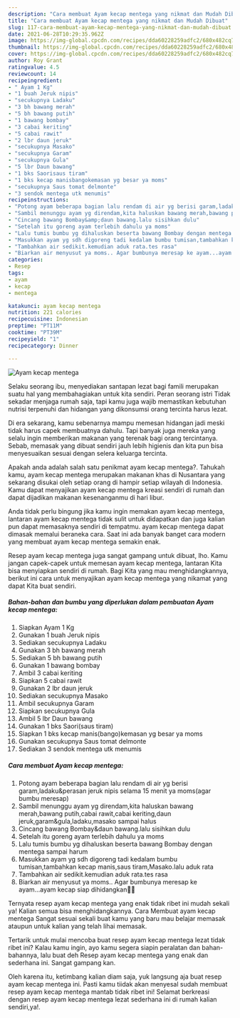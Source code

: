```yaml
---
description: "Cara membuat Ayam kecap mentega yang nikmat dan Mudah Dibuat"
title: "Cara membuat Ayam kecap mentega yang nikmat dan Mudah Dibuat"
slug: 117-cara-membuat-ayam-kecap-mentega-yang-nikmat-dan-mudah-dibuat
date: 2021-06-28T10:29:35.962Z
image: https://img-global.cpcdn.com/recipes/dda60228259adfc2/680x482cq70/ayam-kecap-mentega-foto-resep-utama.jpg
thumbnail: https://img-global.cpcdn.com/recipes/dda60228259adfc2/680x482cq70/ayam-kecap-mentega-foto-resep-utama.jpg
cover: https://img-global.cpcdn.com/recipes/dda60228259adfc2/680x482cq70/ayam-kecap-mentega-foto-resep-utama.jpg
author: Roy Grant
ratingvalue: 4.5
reviewcount: 14
recipeingredient:
- " Ayam 1 Kg"
- "1 buah Jeruk nipis"
- "secukupnya Ladaku"
- "3 bh bawang merah"
- "5 bh bawang putih"
- "1 bawang bombay"
- "3 cabai keriting"
- "5 cabai rawit"
- "2 lbr daun jeruk"
- "secukupnya Masako"
- "secukupnya Garam"
- "secukupnya Gula"
- "5 lbr Daun bawang"
- "1 bks Saorisaus tiram"
- "1 bks kecap manisbangokemasan yg besar ya moms"
- "secukupnya Saus tomat delmonte"
- "3 sendok mentega utk menumis"
recipeinstructions:
- "Potong ayam beberapa bagian lalu rendam di air yg berisi garam,ladaku&amp;perasan jeruk nipis selama 15 menit ya moms(agar bumbu meresap)"
- "Sambil menunggu ayam yg direndam,kita haluskan bawang merah,bawang putih,cabai rawit,cabai keriting,daun jeruk,garam&amp;gula,ladaku,masako sampai halus"
- "Cincang bawang Bombay&amp;daun bawang.lalu sisihkan dulu"
- "Setelah itu goreng ayam terlebih dahulu ya moms"
- "Lalu tumis bumbu yg dihaluskan beserta bawang Bombay dengan mentega sampai harum"
- "Masukkan ayam yg sdh digoreng tadi kedalam bumbu tumisan,tambahkan kecap manis,saus tiram,Masako.lalu aduk rata"
- "Tambahkan air sedikit.kemudian aduk rata.tes rasa"
- "Biarkan air menyusut ya moms.. Agar bumbunya meresap ke ayam...ayam kecap siap dihidangkan🥰🥰"
categories:
- Resep
tags:
- ayam
- kecap
- mentega

katakunci: ayam kecap mentega 
nutrition: 221 calories
recipecuisine: Indonesian
preptime: "PT11M"
cooktime: "PT39M"
recipeyield: "1"
recipecategory: Dinner

---
```



![Ayam kecap mentega](https://img-global.cpcdn.com/recipes/dda60228259adfc2/680x482cq70/ayam-kecap-mentega-foto-resep-utama.jpg)

Selaku seorang ibu, menyediakan santapan lezat bagi famili merupakan suatu hal yang membahagiakan untuk kita sendiri. Peran seorang istri Tidak sekadar menjaga rumah saja, tapi kamu juga wajib memastikan kebutuhan nutrisi terpenuhi dan hidangan yang dikonsumsi orang tercinta harus lezat.

Di era  sekarang, kamu sebenarnya mampu memesan hidangan jadi meski tidak harus capek membuatnya dahulu. Tapi banyak juga mereka yang selalu ingin memberikan makanan yang terenak bagi orang tercintanya. Sebab, memasak yang dibuat sendiri jauh lebih higienis dan kita pun bisa menyesuaikan sesuai dengan selera keluarga tercinta. 



Apakah anda adalah salah satu penikmat ayam kecap mentega?. Tahukah kamu, ayam kecap mentega merupakan makanan khas di Nusantara yang sekarang disukai oleh setiap orang di hampir setiap wilayah di Indonesia. Kamu dapat menyajikan ayam kecap mentega kreasi sendiri di rumah dan dapat dijadikan makanan kesenanganmu di hari libur.

Anda tidak perlu bingung jika kamu ingin memakan ayam kecap mentega, lantaran ayam kecap mentega tidak sulit untuk didapatkan dan juga kalian pun dapat memasaknya sendiri di tempatmu. ayam kecap mentega dapat dimasak memalui beraneka cara. Saat ini ada banyak banget cara modern yang membuat ayam kecap mentega semakin enak.

Resep ayam kecap mentega juga sangat gampang untuk dibuat, lho. Kamu jangan capek-capek untuk memesan ayam kecap mentega, lantaran Kita bisa menyiapkan sendiri di rumah. Bagi Kita yang mau menghidangkannya, berikut ini cara untuk menyajikan ayam kecap mentega yang nikamat yang dapat Kita buat sendiri.

<!--inarticleads1-->

##### Bahan-bahan dan bumbu yang diperlukan dalam pembuatan Ayam kecap mentega:

1. Siapkan  Ayam 1 Kg
1. Gunakan 1 buah Jeruk nipis
1. Sediakan secukupnya Ladaku
1. Gunakan 3 bh bawang merah
1. Sediakan 5 bh bawang putih
1. Gunakan 1 bawang bombay
1. Ambil 3 cabai keriting
1. Siapkan 5 cabai rawit
1. Gunakan 2 lbr daun jeruk
1. Sediakan secukupnya Masako
1. Ambil secukupnya Garam
1. Siapkan secukupnya Gula
1. Ambil 5 lbr Daun bawang
1. Gunakan 1 bks Saori(saus tiram)
1. Siapkan 1 bks kecap manis(bango)kemasan yg besar ya moms
1. Gunakan secukupnya Saus tomat delmonte
1. Sediakan 3 sendok mentega utk menumis




<!--inarticleads2-->

##### Cara membuat Ayam kecap mentega:

1. Potong ayam beberapa bagian lalu rendam di air yg berisi garam,ladaku&amp;perasan jeruk nipis selama 15 menit ya moms(agar bumbu meresap)
1. Sambil menunggu ayam yg direndam,kita haluskan bawang merah,bawang putih,cabai rawit,cabai keriting,daun jeruk,garam&amp;gula,ladaku,masako sampai halus
1. Cincang bawang Bombay&amp;daun bawang.lalu sisihkan dulu
1. Setelah itu goreng ayam terlebih dahulu ya moms
1. Lalu tumis bumbu yg dihaluskan beserta bawang Bombay dengan mentega sampai harum
1. Masukkan ayam yg sdh digoreng tadi kedalam bumbu tumisan,tambahkan kecap manis,saus tiram,Masako.lalu aduk rata
1. Tambahkan air sedikit.kemudian aduk rata.tes rasa
1. Biarkan air menyusut ya moms.. Agar bumbunya meresap ke ayam...ayam kecap siap dihidangkan🥰🥰




Ternyata resep ayam kecap mentega yang enak tidak ribet ini mudah sekali ya! Kalian semua bisa menghidangkannya. Cara Membuat ayam kecap mentega Sangat sesuai sekali buat kamu yang baru mau belajar memasak ataupun untuk kalian yang telah lihai memasak.

Tertarik untuk mulai mencoba buat resep ayam kecap mentega lezat tidak ribet ini? Kalau kamu ingin, ayo kamu segera siapin peralatan dan bahan-bahannya, lalu buat deh Resep ayam kecap mentega yang enak dan sederhana ini. Sangat gampang kan. 

Oleh karena itu, ketimbang kalian diam saja, yuk langsung aja buat resep ayam kecap mentega ini. Pasti kamu tiidak akan menyesal sudah membuat resep ayam kecap mentega mantab tidak ribet ini! Selamat berkreasi dengan resep ayam kecap mentega lezat sederhana ini di rumah kalian sendiri,ya!.

